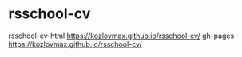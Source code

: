 # rsschool-cv
 rsschool-cv-html
 https://kozlovmax.github.io/rsschool-cv/
 gh-pages
 https://kozlovmax.github.io/rsschool-cv/